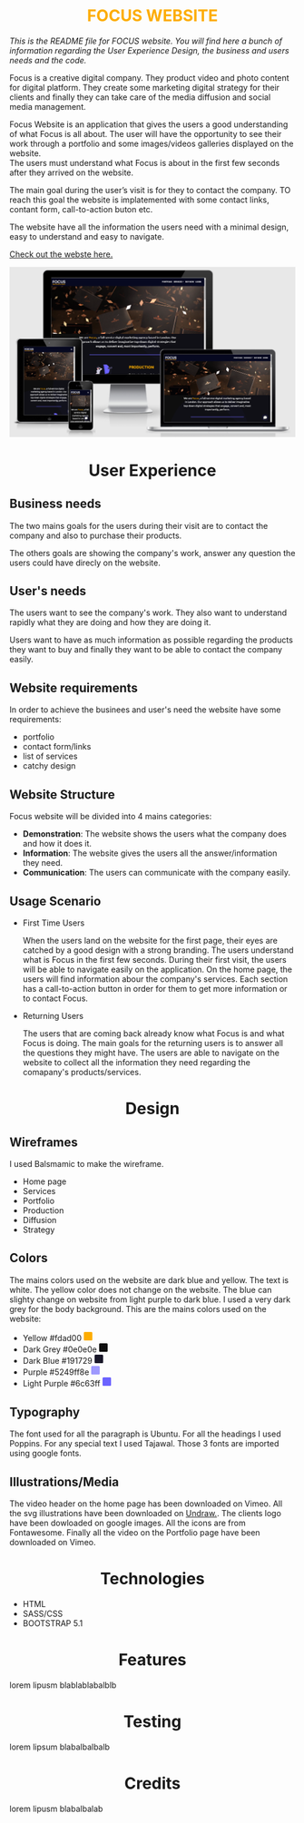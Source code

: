 <h1 style="color:#fdad00;font-weight:700" align="center">FOCUS WEBSITE</h1>

*This is the README file for FOCUS website. You will find here a bunch of information regarding the User Experience Design, the business and users needs and the code.*

Focus is a creative digital company. They product video and photo content for digital platform. They create some marketing digital strategy for their clients and finally they can take care of the media diffusion and social media management. 

Focus Website is an application that gives the users a good understanding of what Focus is all about. 
The user will have the opportunity to see their work through a portfolio and some images/videos galleries displayed on the website.  
The users must understand what Focus is about in the first few seconds after they arrived on the website.

The main goal during the user’s visit is for they to contact the company. TO reach this goal the website is implatemented with some contact links, contant form, call-to-action buton etc.

The website have all the information the users need with a minimal design, easy to understand and easy to navigate.

[Check out the webste here.](https://###)

![alt text](focus.png)


<h1 align="center">User Experience</h1>

## Business needs
        
The two mains goals for the users during their visit are to contact the company and also to purchase their products.

The others goals are showing the company's work, answer any question the users could have direcly on the website.  

## User's needs
        
The users want to see the company's work. They also want to understand rapidly what they are doing and how they are doing it. 

Users want to have as much information as possible regarding the products they want to buy and finally they want to be able to contact the company easily.

## Website requirements
        
In order to achieve the businees and user's need the website have some requirements:
- portfolio
- contact form/links
- list of services
- catchy design

## Website Structure
        
Focus website will be divided into 4 mains categories:

- **Demonstration**: The website shows the users what the company does and how it does it. 
- **Information**: The website gives the users all the answer/information they need.
- **Communication**: The users can communicate with the company easily.


## Usage Scenario
        
- First Time Users

    When the users land on the website for the first page, their eyes are catched by a good design with a strong branding. The users understand what is Focus in the first few seconds. During their first visit, the users will be able to navigate easily on the application. 
    On the home page, the users will find information abour the company's services. Each section has a call-to-action button in order for them to get more information or to contact Focus.

- Returning Users
  
    The users that are coming back already know what Focus is and what Focus is doing. The main goals for the returning users is to answer all the questions they might have. The users are able to navigate on the website to collect all the information they need regarding the comapany's products/services.


<h1 align="center">Design</h1>

## Wireframes

I used Balsmamic to make the wireframe. 
  - Home page
  - Services
  - Portfolio
  - Production
  - Diffusion
  - Strategy

## Colors

The mains colors used on the website are dark blue and yellow. The text is white. 
The yellow color does not change on the website. The blue can slighty change on website from light purple to dark blue. I used a very dark grey for the body background. This are the mains colors used on the website:

  - Yellow #fdad00 <svg width="15" aria-hidden="true" focusable="false" data-prefix="fas" data-icon="square" class="svg-inline--fa fa-square fa-w-14" role="img" xmlns="http://www.w3.org/2000/svg" viewBox="0 0 448 512"><path fill="#fdad00" d="M400 32H48C21.5 32 0 53.5 0 80v352c0 26.5 21.5 48 48 48h352c26.5 0 48-21.5 48-48V80c0-26.5-21.5-48-48-48z"></path></svg>
  - Dark Grey #0e0e0e <svg width="15" aria-hidden="true" focusable="false" data-prefix="fas" data-icon="square" class="svg-inline--fa fa-square fa-w-14" role="img" xmlns="http://www.w3.org/2000/svg" viewBox="0 0 448 512"><path fill="#0e0e0e" d="M400 32H48C21.5 32 0 53.5 0 80v352c0 26.5 21.5 48 48 48h352c26.5 0 48-21.5 48-48V80c0-26.5-21.5-48-48-48z"></path></svg>
  - Dark Blue #191729 <svg width="15" aria-hidden="true" focusable="false" data-prefix="fas" data-icon="square" class="svg-inline--fa fa-square fa-w-14" role="img" xmlns="http://www.w3.org/2000/svg" viewBox="0 0 448 512"><path fill="#191729" d="M400 32H48C21.5 32 0 53.5 0 80v352c0 26.5 21.5 48 48 48h352c26.5 0 48-21.5 48-48V80c0-26.5-21.5-48-48-48z"></path></svg>
  - Purple #5249ff8e <svg width="15" aria-hidden="true" focusable="false" data-prefix="fas" data-icon="square" class="svg-inline--fa fa-square fa-w-14" role="img" xmlns="http://www.w3.org/2000/svg" viewBox="0 0 448 512"><path fill="#5249ff8e" d="M400 32H48C21.5 32 0 53.5 0 80v352c0 26.5 21.5 48 48 48h352c26.5 0 48-21.5 48-48V80c0-26.5-21.5-48-48-48z"></path></svg>
  - Light Purple #6c63ff <svg width="15" aria-hidden="true" focusable="false" data-prefix="fas" data-icon="square" class="svg-inline--fa fa-square fa-w-14" role="img" xmlns="http://www.w3.org/2000/svg" viewBox="0 0 448 512"><path fill="#6c63ff" d="M400 32H48C21.5 32 0 53.5 0 80v352c0 26.5 21.5 48 48 48h352c26.5 0 48-21.5 48-48V80c0-26.5-21.5-48-48-48z"></path></svg>

## Typography

The font used for all the paragraph is Ubuntu. For all the headings I used Poppins. For any special text I used Tajawal. Those 3 fonts are imported using google fonts.

## Illustrations/Media

The video header on the home page has been downloaded on Vimeo. All the svg illustrations have been downloaded on [Undraw.](https://undraw.co/illustrations).
The clients logo have been dowloaded on google images. All the icons are from Fontawesome. Finally all the video on the Portfolio page have been downloaded on Vimeo.

<h1 align="center">Technologies</h1>

- HTML
- SASS/CSS
- BOOTSTRAP 5.1

<h1 align="center">Features</h1>

lorem lipusm blablablabalblb

<h1 align="center">Testing</h1>

lorem lipsum blabalbalbalb

<h1 align="center">Credits</h1>

lorem lipusm blabalbalab